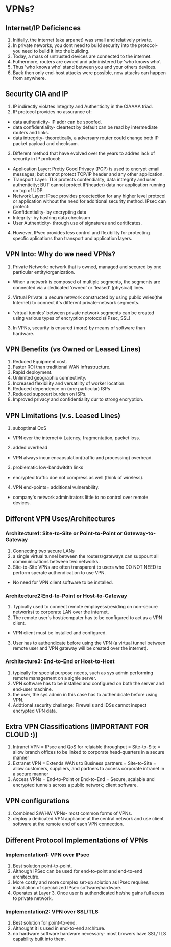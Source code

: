 # VPNs?

## Internet/IP Deficiences
1. Initially, the internet (aka arpanet) was small and relatively private.
2. In private neworks, you dont need to build security into the protocol- you need to build it into the building.
3. Today, a mass of untrusted devices are connected to the internet.
4. Futhermore, routers are owned and administered by 'who knows who'.
5. Thus 'who knows who' stand between you and your others devices.
6. Back then only end-host attacks were possible, now attacks can happen from anywhere.

## Security CIA and IP
1. IP indirectly violates Integrity and Authenticity in the CIAAAA triad. 
2. IP protocol provides no assurance of: 
* data authenticity- IP addr can be spoofed. 
* data confidentiality- cleartext by default can be read by intermediate routers and links.
* data intregrity- theoretically, a adversary router could change both IP packet payload and checksum.
3. Different method that have evolved over the years to addres lack of security in IP protocol:
* Application Layer: Pretty Good Privacy (PGP) is used to encrypt email messages; but cannot protect TCP/IP header and any other application.
* Transport Layer: TLS protects confendiality, data intregrity and user authenticity; BUT cannot protect IP(header) data nor application running on top of UDP.
* Network Layer: IPsec provides proectection for any higher level protocol or application without the need for additional security method. IPsec can protect:
* Confidentiality- by encrypting data
* Integrity- by hashing data checksum
* User Authenticity- through use of signatures and ceritifcates.
4. However, IPsec provides less control and flexibility for protecting specfic aplications than transport and application layers.

## VPN Into: Why do we need VPNs?
1. Private Network: network that is owned, managed and secured by one particular entity/organization. 
* When a network is composed of multiple segments, the segments are connected via a dedicated 'owned' or 'leased' (physical) lines.
2. Virtual Private: a secure network constructed by using public wries(the Internet) to connect it's different private-network segments.
* 'virtual tunnles' between private network segments can be created using various types of encryption protocols(IPsec, SSL)
3. In VPNs, security is ensured (more) by means of software than hardware.

## VPN Benefits (vs Owned or Leased Lines)
1. Reduced Equipment cost.
2. Faster ROI than traditional WAN infrastructure.
3. Rapid deployment.
4. Unlimited geographic connectivity.
5. Increased flexibility and versatility of worker location.
6. Reduced dependence on (one particular) ISPs
7. Reduced suppourt burden on ISPs.
8. Improved privacy and confidentiality dur to strong encryption.

## VPN Limitations (v.s. Leased Lines)
1. suboptimal QoS
 * VPN over the internet=> Latency, fragmentation, packet loss.
2. added overhead
 * VPN always incur encapsulation(traffic and processing) overhead.
3. problematic low-bandwitdth links
* encrypted traffic doe not compress as well (think of wireless).
4. VPN end-points= additional vulnerability.
* company's network adminitrators little to no control over remote devices.

## Different VPN Uses/Architectures
### Architecture1: Site-to-Site or Point-to-Point or Gateway-to-Gateway
1. Connecting two secure LANs
2. a single virtual tunnel between the routers/gateways can suppourt all commuinications between two networks.
3. Site-to-Site VPNs are often transparent to users who DO NOT NEED to perform sperate authendication to use VPN.
* No need for VPN client software to be installed. 

### Architecture2:End-to-Point or Host-to-Gateway
1. Typically used to connect remote employess(residing on non-secure networks) to corporate LAN over the internet.
2. The remote user's host/computer has to be configured to act as a VPN client.
* VPN client must be installed and configured.
3. User has to authendicate before using the VPN (a virtual tunnel between remote user and VPN gateway will be created over the internet).

### Architecture3: End-to-End or Host-to-Host
1. typically for special purpose needs, such as sys admin performing remote management on a signle server. 
2. VPN software has to be installed and configured on both the server and end-user machine. 
3. the user, the sys admin in this case has to authendicate before using VPN.
4. Addtional security challange: Firewalls and IDSs cannot inspect encrypted VPN data. 

## Extra VPN Classifications (IMPORTANT FOR CLOUD :))
1. Intranet VPN = IPsec and QoS for relaiable throughput = Site-to-Site = allow branch offices to be linked to corporate head-quarters in a secure manner
2. Extranet VPN = Extends WANs to Business partners = Site-to-Site = allow customers, suppliers, and partners to access corporate intranet in a secure manner
3. Access VPNs = End-to-Point or End-to-End = Secure, scalable and encrypted tunnels across a public network; client software.

## VPN configurations
1. Combined SW/HW VPNs- most common forms of VPNs.
2. deploy a dedicated VPN appliance at the central network and use client software at the remote end of each VPN connection.

## Different Protocol Implementations of VPNs
### Implementation1: VPN over IPsec
1. Best solution point-to-point.
2. Although IPSec can be used for end-to-point and end-to-end architecutre.
3. More costly and more complex set-up solution as IPsec requires installation of specialized IPsec software/hardware.
4. Operates at Layer 3. Once user is authendicated he/she gains full acess to private network. 

### Implementation2: VPN over SSL/TLS
1. Best solution for point-to-end. 
2. Althought it is used in end-to-end architure.
3. no hardware software hardware necessary- most browers have SSL/TLS capability built into them.

